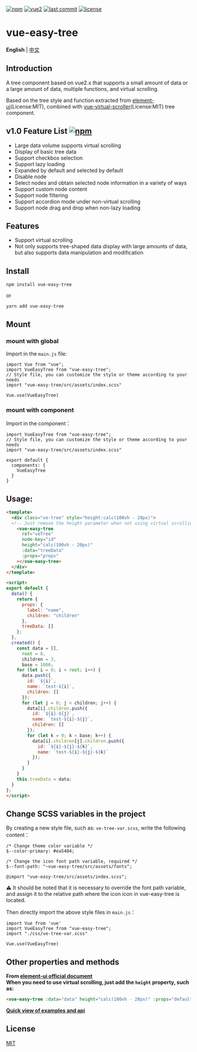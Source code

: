 [![npm](https://img.shields.io/badge/npm-v1.0.1-blue)](https://www.npmjs.com/package/@wchbrad/vue-easy-tree)
[![vue2](https://img.shields.io/badge/vue-2.6+-brightgreen.svg)](https://vuejs.org/)
[![last commit](https://img.shields.io/badge/last--commit-today-green)](https://www.npmjs.com/package/@wchbrad/vue-easy-tree)
[![license](https://img.shields.io/npm/l/vue-easytable.svg?maxAge=2592000)](http://www.opensource.org/licenses/mit-license.php)

# vue-easy-tree

**English** | [中文](./README.zh-CN.md)

## Introduction
A tree component based on vue2.x that supports a small amount of data or a large amount of data, multiple functions, and virtual scrolling.

Based on the tree style and function extracted from [element-ui](https://element.eleme.cn/#/en-US/component/tree)(License:MIT), combined with [vue-virtual-scroller](https://github.com/Akryum/vue-virtual-scroller)(License:MIT) tree component.

## v1.0 Feature List [![npm](https://img.shields.io/badge/npm-v1.0.1-blue)](https://www.npmjs.com/package/@wchbrad/vue-easy-tree)

-  Large data volume supports virtual scrolling
-  Display of basic tree data
-  Support checkbox selection
-  Support lazy loading
-  Expanded by default and selected by default
-  Disable node
-  Select nodes and obtain selected node information in a variety of ways
-  Support custom node content
-  Support node filtering
-  Support accordion mode under non-virtual scrolling
-  Support node drag and drop when non-lazy loading

## Features

-  Support virtual scrolling
-  Not only supports tree-shaped data display with large amounts of data, but also supports data manipulation and modification


## Install

```
npm install vue-easy-tree
```

or

```
yarn add vue-easy-tree
```

## Mount

### mount with global

Import in the `main.js` file:

```JS
import Vue from "vue";
import VueEasyTree from "vue-easy-tree";
// Style file, you can customize the style or theme according to your needs
import "vue-easy-tree/src/assets/index.scss"

Vue.use(VueEasyTree)
```

### mount with component

Import in the component：

```JS
import VueEasyTree from "vue-easy-tree";
// Style file, you can customize the style or theme according to your needs
import "vue-easy-tree/src/assets/index.scss"

export default {
  components: {
    VueEasyTree
  }
}
```

## Usage:

```html
<template>
  <div class="ve-tree" style="height:calc(100vh - 20px)">
  <!-- Just remove the height parameter when not using virtual scrolling -->
    <vue-easy-tree
      ref="veTree"
      node-key="id"
      height="calc(100vh - 20px)"
      :data="treeData"
      :props="props"
    ></vue-easy-tree>
  </div>
</template>

<script>
export default {
  data() {
    return {
      props: {
        label: "name",
        children: "children"
      },
      treeData: []
    };
  },
  created() {
    const data = [],
      root = 8,
      children = 3,
      base = 1000;
    for (let i = 0; i < root; i++) {
      data.push({
        id: `${i}`,
        name: `test-${i}`,
        children: []
      });
      for (let j = 0; j < children; j++) {
        data[i].children.push({
          id: `${i}-${j}`,
          name: `test-${i}-${j}`,
          children: []
        });
        for (let k = 0; k < base; k++) {
          data[i].children[j].children.push({
            id: `${i}-${j}-${k}`,
            name: `test-${i}-${j}-${k}`
          });
        }
      }
    }
    this.treeData = data;
  }
};
</script>

```

## Change SCSS variables in the project
By creating a new style file, such as: `ve-tree-var.scss`, write the following content：

```JS
/* Change theme color variable */
$--color-primary: #ea5404;

/* Change the icon font path variable, required */
$--font-path: "~vue-easy-tree/src/assets/fonts";

@import "vue-easy-tree/src/assets/index.scss";
```
:warning: It should be noted that it is necessary to override the font path variable, and assign it to the relative path where the icon icon in vue-easy-tree is located.

Then directly import the above style files in `main.js`：
```JS
import Vue from 'vue'
import VueEasyTree from "vue-easy-tree";
import "./css/ve-tree-var.scss"

Vue.use(VueEasyTree)
```

## Other properties and methods

**From [element-ui official document](https://element.eleme.cn/#/en-US/component/tree)**<br />
**When you need to use virtual scrolling, just add the `height` property, such as:**
```html
<vue-easy-tree :data="data" height="calc(100vh - 20px)" :props="defaultProps" @node-click="handleNodeClick"></vue-easy-tree>
```

**[Quick view of examples and api](./element-ui-tree.md)**


## License

[MIT](http://www.opensource.org/licenses/mit-license.php)